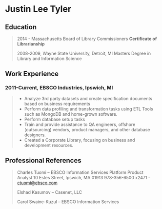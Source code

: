 # Justin Lee Tyler

## Education
>2014 - Massachusetts Board of Library Commissioners
> **Certificate of Librarianship**
> 
>2008-2009, Wayne State University, Detroit, MI
>Masters Degree in Library and Information Science 

## Work Experience

### 2011-Current, EBSCO Industries, Ipswich, MI
>- Analyze 3rd party datasets and create specification 
>documents based on business requirements
>- Perform data profiling and transformation tasks using ETL Tools such as MongoDB and home-grown software. 
>- Perform database setup tasks
>- Train and provide assistance to QA engineers, offshore (outsourcing) vendors, product managers, and other database designers. 
>- Created a Corporate Library, focusing on business and development resources.

## Professional References
>Charles Tuomi – EBSCO Information Services
>Platform Product Analyst
>10 Estes Street, Ipswich, MA 01913
> 978-356-6500 x2471 - ctuomi@ebsco.com
> 
>Elshad Kasumov – Casenet, LLC
>
>Carol Swaine-Kuzul – EBSCO Information Services
